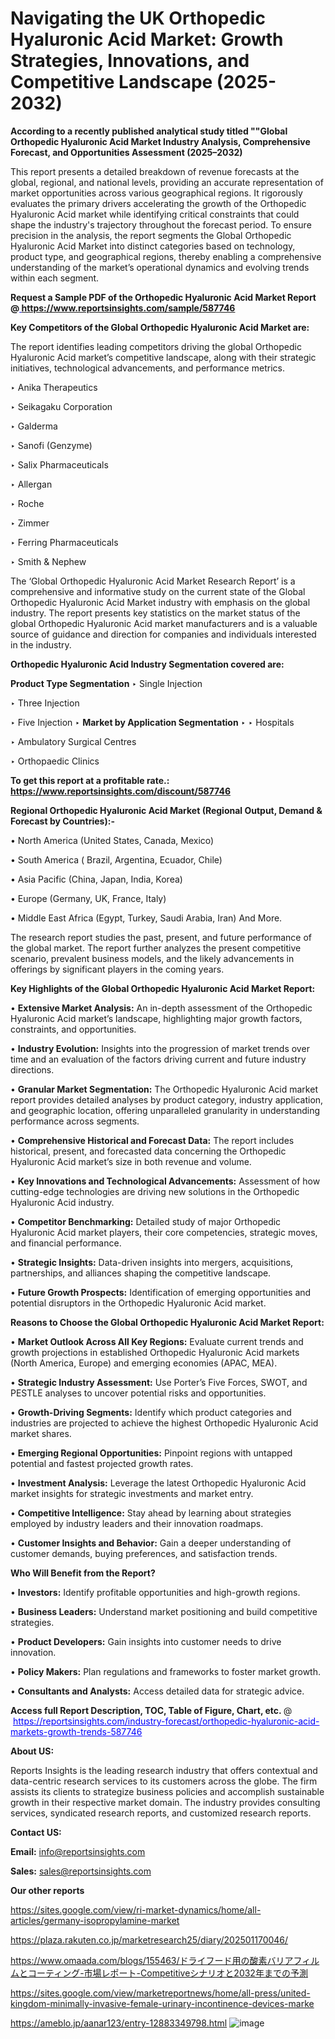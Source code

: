 # Navigating the UK Orthopedic Hyaluronic Acid Market: Growth Strategies, Innovations, and Competitive Landscape (2025-2032)

<strong>According to a recently published analytical study titled ""Global Orthopedic Hyaluronic Acid Market Industry Analysis, Comprehensive Forecast, and Opportunities Assessment (2025–2032)</strong>

This report presents a detailed breakdown of revenue forecasts at the global, regional, and national levels, providing an accurate representation of market opportunities across various geographical regions. It rigorously evaluates the primary drivers accelerating the growth of the Orthopedic Hyaluronic Acid market while identifying critical constraints that could shape the industry's trajectory throughout the forecast period. To ensure precision in the analysis, the report segments the Global Orthopedic Hyaluronic Acid Market into distinct categories based on technology, product type, and geographical regions, thereby enabling a comprehensive understanding of the market’s operational dynamics and evolving trends within each segment.

<strong>Request a Sample PDF of the Orthopedic Hyaluronic Acid Market Report </strong><strong>@<a href=https://www.reportsinsights.com/sample/587746 style=color:#0000ff;> https://www.reportsinsights.com/sample/587746</a></strong></font>

<strong>Key Competitors of the Global Orthopedic Hyaluronic Acid Market are:</strong>

The report identifies leading competitors driving the global Orthopedic Hyaluronic Acid market’s competitive landscape, along with their strategic initiatives, technological advancements, and performance metrics.

‣ Anika Therapeutics

‣ Seikagaku Corporation

‣ Galderma

‣ Sanofi (Genzyme)

‣ Salix Pharmaceuticals

‣ Allergan

‣ Roche

‣ Zimmer

‣ Ferring Pharmaceuticals

‣ Smith & Nephew

The ‘Global Orthopedic Hyaluronic Acid Market Research Report’ is a comprehensive and informative study on the current state of the Global Orthopedic Hyaluronic Acid Market industry with emphasis on the global industry. The report presents key statistics on the market status of the global Orthopedic Hyaluronic Acid market manufacturers and is a valuable source of guidance and direction for companies and individuals interested in the industry.

<strong>Orthopedic Hyaluronic Acid Industry Segmentation covered are:</strong>

<strong>Product Type Segmentation</strong>
‣
Single Injection

‣ Three Injection

‣ Five Injection
‣ 
<strong>Market by Application Segmentation</strong>
‣
‣  Hospitals

‣ Ambulatory Surgical Centres

‣ Orthopaedic Clinics

<strong>To get this report at a profitable rate.: <a href=https://www.reportsinsights.com/discount/587746 style=color:#0000ff;>https://www.reportsinsights.com/discount/587746</a></strong></font>

<strong>Regional Orthopedic Hyaluronic Acid Market (Regional Output, Demand &amp; Forecast by Countries):-</strong>

• North America (United States, Canada, Mexico)

• South America ( Brazil, Argentina, Ecuador, Chile)

• Asia Pacific (China, Japan, India, Korea)

• Europe (Germany, UK, France, Italy)

• Middle East Africa (Egypt, Turkey, Saudi Arabia, Iran) And More.

The research report studies the past, present, and future performance of the global market. The report further analyzes the present competitive scenario, prevalent business models, and the likely advancements in offerings by significant players in the coming years.

<strong>Key Highlights of the Global Orthopedic Hyaluronic Acid Market Report:</strong>

• <strong>Extensive Market Analysis:</strong> An in-depth assessment of the Orthopedic Hyaluronic Acid market’s landscape, highlighting major growth factors, constraints, and opportunities.

• <strong>Industry Evolution:</strong> Insights into the progression of market trends over time and an evaluation of the factors driving current and future industry directions.

• <strong>Granular Market Segmentation:</strong> The Orthopedic Hyaluronic Acid market report provides detailed analyses by product category, industry application, and geographic location, offering unparalleled granularity in understanding performance across segments.

• <strong>Comprehensive Historical and Forecast Data:</strong> The report includes historical, present, and forecasted data concerning the Orthopedic Hyaluronic Acid market’s size in both revenue and volume.

• <strong>Key Innovations and Technological Advancements:</strong> Assessment of how cutting-edge technologies are driving new solutions in the Orthopedic Hyaluronic Acid industry.

• <strong>Competitor Benchmarking:</strong> Detailed study of major Orthopedic Hyaluronic Acid market players, their core competencies, strategic moves, and financial performance.

• <strong>Strategic Insights:</strong> Data-driven insights into mergers, acquisitions, partnerships, and alliances shaping the competitive landscape.

• <strong>Future Growth Prospects:</strong> Identification of emerging opportunities and potential disruptors in the Orthopedic Hyaluronic Acid market.

<strong>Reasons to Choose the Global Orthopedic Hyaluronic Acid Market Report:</strong>

• <strong>Market Outlook Across All Key Regions:</strong> Evaluate current trends and growth projections in established Orthopedic Hyaluronic Acid markets (North America, Europe) and emerging economies (APAC, MEA).

• <strong>Strategic Industry Assessment:</strong> Use Porter’s Five Forces, SWOT, and PESTLE analyses to uncover potential risks and opportunities.

• <strong>Growth-Driving Segments:</strong> Identify which product categories and industries are projected to achieve the highest Orthopedic Hyaluronic Acid market shares.

• <strong>Emerging Regional Opportunities:</strong> Pinpoint regions with untapped potential and fastest projected growth rates.

• <strong>Investment Analysis:</strong> Leverage the latest Orthopedic Hyaluronic Acid market insights for strategic investments and market entry.

• <strong>Competitive Intelligence:</strong> Stay ahead by learning about strategies employed by industry leaders and their innovation roadmaps.

• <strong>Customer Insights and Behavior:</strong> Gain a deeper understanding of customer demands, buying preferences, and satisfaction trends.

<strong>Who Will Benefit from the Report?</strong>

• <strong>Investors:</strong> Identify profitable opportunities and high-growth regions.

• <strong>Business Leaders:</strong> Understand market positioning and build competitive strategies.

• <strong>Product Developers:</strong> Gain insights into customer needs to drive innovation.

• <strong>Policy Makers:</strong> Plan regulations and frameworks to foster market growth.

• <strong>Consultants and Analysts:</strong> Access detailed data for strategic advice.
</ul>
<strong>Access full Report Description, TOC, Table of Figure, Chart, etc. </strong>@  <a href=https://reportsinsights.com/industry-forecast/orthopedic-hyaluronic-acid-markets-growth-trends-587746 style=color:#0000ff;>https://reportsinsights.com/industry-forecast/orthopedic-hyaluronic-acid-markets-growth-trends-587746</a></font>

<strong><strong>About US</strong>:</strong>

Reports Insights is the leading research industry that offers contextual and data-centric research services to its customers across the globe. The firm assists its clients to strategize business policies and accomplish sustainable growth in their respective market domain. The industry provides consulting services, syndicated research reports, and customized research reports.

<strong>Contact US:</strong>

<p class=""""><b>Email:</b> <a href=mailto:info@reportsinsights.com>info@reportsinsights.com</a></p>
<p class=""""><b>Sales:</b> <a href=mailto:sales@reportsinsights.com>sales@reportsinsights.com</a></p>

<strong>Our other reports</strong>

<a href=https://sites.google.com/view/ri-market-dynamics/home/all-articles/germany-isopropylamine-market>https://sites.google.com/view/ri-market-dynamics/home/all-articles/germany-isopropylamine-market</a>

<a href=https://plaza.rakuten.co.jp/marketresearch25/diary/202501170046/>https://plaza.rakuten.co.jp/marketresearch25/diary/202501170046/</a>

<a href=https://www.omaada.com/blogs/155463/ドライフード用の酸素バリアフィルムとコーティング-市場レポート-Competitiveシナリオと2032年までの予測>https://www.omaada.com/blogs/155463/ドライフード用の酸素バリアフィルムとコーティング-市場レポート-Competitiveシナリオと2032年までの予測</a>

<a href=https://sites.google.com/view/marketreportnews/home/all-press/united-kingdom-minimally-invasive-female-urinary-incontinence-devices-marke>https://sites.google.com/view/marketreportnews/home/all-press/united-kingdom-minimally-invasive-female-urinary-incontinence-devices-marke</a>

<a href=https://ameblo.jp/aanar123/entry-12883349798.html>https://ameblo.jp/aanar123/entry-12883349798.html</a>
![image](https://github.com/user-attachments/assets/5e9047f1-bb7b-4103-a59d-61449119e5ae)
